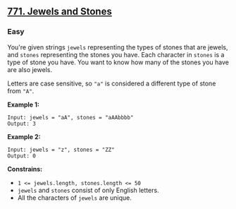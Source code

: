 ## [771. Jewels and Stones](https://leetcode.com/problems/jewels-and-stones/description/)

### Easy

You're given strings `jewels` representing the types of stones that are jewels, and `stones` representing the stones you have. Each character in `stones` is a type of stone you have. You want to know how many of the stones you have are also jewels.

Letters are case sensitive, so `"a"` is considered a different type of stone from `"A"`.


**Example 1:**  

```
Input: jewels = "aA", stones = "aAAbbbb"
Output: 3
```


**Example 2:**  

```
Input: jewels = "z", stones = "ZZ"
Output: 0
```


**Constrains:**  

* `1 <= jewels.length, stones.length <= 50`
* `jewels` and `stones` consist of only English letters.
* All the characters of `jewels` are unique.
